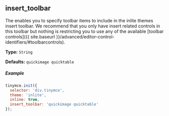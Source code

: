 ## insert_toolbar

The enables you to specify toolbar items to include in the inlite themes insert toolbar. We recommend that you only have insert related controls in this toolbar but nothing is restricting you to use any of the available [toolbar controls]({{ site.baseurl }}/advanced/editor-control-identifiers/#toolbarcontrols).

**Type:** `String`

**Defaults:** `quickimage quicktable`

##### Example

```js
tinymce.init({
  selector: 'div.tinymce',
  theme: 'inlite',
  inline: true,
  insert_toolbar: 'quickimage quicktable'
});
```
